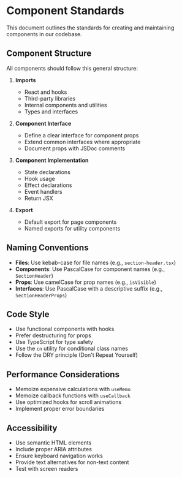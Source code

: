 # Component Standards

This document outlines the standards for creating and maintaining components in our codebase.

## Component Structure

All components should follow this general structure:

1. **Imports**
   - React and hooks
   - Third-party libraries
   - Internal components and utilities
   - Types and interfaces

2. **Component Interface**
   - Define a clear interface for component props
   - Extend common interfaces where appropriate
   - Document props with JSDoc comments

3. **Component Implementation**
   - State declarations
   - Hook usage
   - Effect declarations
   - Event handlers
   - Return JSX

4. **Export**
   - Default export for page components
   - Named exports for utility components

## Naming Conventions

- **Files**: Use kebab-case for file names (e.g., `section-header.tsx`)
- **Components**: Use PascalCase for component names (e.g., `SectionHeader`)
- **Props**: Use camelCase for prop names (e.g., `isVisible`)
- **Interfaces**: Use PascalCase with a descriptive suffix (e.g., `SectionHeaderProps`)

## Code Style

- Use functional components with hooks
- Prefer destructuring for props
- Use TypeScript for type safety
- Use the `cn` utility for conditional class names
- Follow the DRY principle (Don't Repeat Yourself)

## Performance Considerations

- Memoize expensive calculations with `useMemo`
- Memoize callback functions with `useCallback`
- Use optimized hooks for scroll animations
- Implement proper error boundaries

## Accessibility

- Use semantic HTML elements
- Include proper ARIA attributes
- Ensure keyboard navigation works
- Provide text alternatives for non-text content
- Test with screen readers

